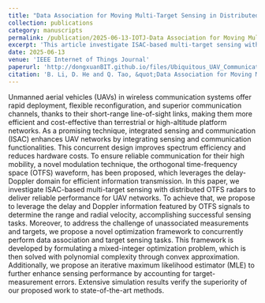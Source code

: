 ```yaml
---
title: "Data Association for Moving Multi-Target Sensing in Distributed OTFS Radars"
collection: publications
category: manuscripts
permalink: /publication/2025-06-13-IOTJ-Data Association for Moving Multi-Target Sensing in Distributed OTFS Radars-number-27
excerpt: 'This article investigate ISAC-based multi-target sensing with distributed OTFS radars to deliver reliable performance for UAV networks, which leverages the delay and Doppler information featured by OTFS signals to determine the range and radial velocity. Moreover, a novel optimization framework is proposed to perform data association and target sensing tasks.'
date: 2025-06-13
venue: 'IEEE Internet of Things Journal'
paperurl: 'http://dongxuanBIT.github.io/files/Ubiquitous_UAV_Communication_Enabled_Low-Altitude_Economy_Applications_Techniques_and_3GPPs_Efforts.pdf'
citation: 'B. Li, D. He and Q. Tao, &quot;Data Association for Moving Multi-Target Sensing in Distributed OTFS Radars,&quot; <i>IEEE Internet Things J.</i>, Early Access, Jun. 2025.'
---
```


Unmanned aerial vehicles (UAVs) in wireless communication systems offer rapid deployment, flexible reconfiguration, and superior communication channels, thanks to their short-range line-of-sight links, making them more efficient and cost-effective than terrestrial or high-altitude platform networks.  As a promising technique, integrated sensing and communication (ISAC) enhances UAV networks by integrating sensing and communication functionalities. This concurrent design improves spectrum efficiency and reduces hardware costs. To ensure reliable communication for their high mobility, a novel modulation technique, the orthogonal time-frequency space (OTFS) waveform, has been proposed, which leverages the delay-Doppler domain for efficient information transmission. In this paper, we investigate ISAC-based multi-target sensing with distributed OTFS radars to deliver reliable performance for UAV networks. To achieve that, we propose to leverage the delay and Doppler information featured by OTFS signals to determine the range and radial velocity, accomplishing successful sensing tasks. Moreover, to address the challenge of unassociated measurements and targets, we propose a novel optimization framework to concurrently perform data association and target sensing tasks. This framework is developed by formulating a mixed-integer optimization problem, which is then solved with polynomial complexity through convex approximation. Additionally, we propose an iterative maximum likelihood estimator (MLE) to further enhance sensing performance by accounting for target-measurement errors. Extensive simulation results verify the superiority of our proposed work to state-of-the-art methods. 
